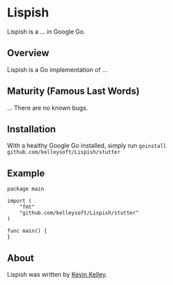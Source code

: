 # Lispish

Lispish is a ... in Google Go.

## Overview

Lispish is a Go implementation of ...

## Maturity (Famous Last Words)

... There are no known bugs.

## Installation

With a healthy Google Go installed, simply run `goinstall github.com/kelleysoft/Lispish/stutter`

## Example
    
	package main

	import (
		"fmt"
		"github.com/kelleysoft/Lispish/stutter"
	)

	func main() {
	}

## About

Lispish was written by [Kevin Kelley](http://www.kelleysoft.com/). 
